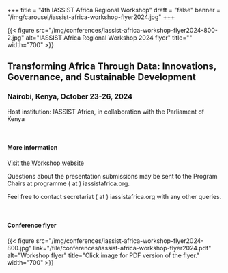 +++
title = "4th IASSIST Africa Regional Workshop"
draft = "false"
banner = "/img/carousel/iassist-africa-workshop-flyer2024.jpg"
+++

{{< figure src="/img/conferences/iassist-africa-workshop-flyer2024-800-2.jpg" alt="IASSIST Africa Regional Workshop 2024 flyer" title="" width="700" >}}

## Transforming Africa Through Data: Innovations, Governance, and Sustainable Development

### Nairobi, Kenya, October 23-26, 2024

Host institution: IASSIST Africa, in collaboration with the Parliament of Kenya

<br />

#### More information

<a class="btn btn-template-main" href="http://iassistafrica.org/?page_id=541" target="_blank" title="Opens to a new tab">Visit the Workshop website</a>

Questions about the presentation submissions may be sent to the Program Chairs at programme ( at ) iassistafrica.org.

Feel free to contact secretariat ( at ) iassistafrica.org with any other queries. 

<br />

#### Conference flyer

{{< figure src="/img/conferences/iassist-africa-workshop-flyer2024-800.jpg" link="/file/conferences/iassist-africa-workshop-flyer2024.pdf" alt="Workshop flyer" title="Click image for PDF version of the flyer." width="700" >}}

<!--
<a class="btn btn-template-main" href="https://zenodo.org/communities/iassist-africa-2023?q=&l=list&p=1&s=10&sort=conference-desc" target="_blank" title="Opens to a new tab">Presentations on Zenodo</a>
-->

<br />